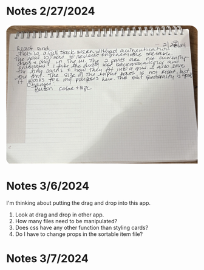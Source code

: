# Notes 2/27/2024

![](./src/photos/reactdnd.png)

# Notes 3/6/2024

I'm thinking about putting the drag and drop into this app. 

1. Look at drag and drop in other app. 
1. How many files need to be manipulated?
1. Does css have any other function than styling cards?
1. Do I have to change props in the sortable item file? 

# Notes 3/7/2024